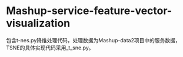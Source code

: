 # Mashup-service-feature-vector-visualization
包含t-nes.py降维处理代码，处理数据为Mashup-data2项目中的服务数据，TSNE的具体实现代码采用_t_sne.py。
